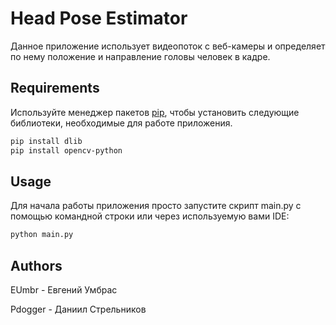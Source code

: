 # Head Pose Estimator

Данное приложение использует видеопоток с веб-камеры и определяет по нему положение и направление головы человек в кадре.

## Requirements

Используйте менеджер пакетов [pip](https://pip.pypa.io/en/stable/), чтобы установить следующие библиотеки, необходимые для работе приложения.

```bash
pip install dlib
pip install opencv-python
```

## Usage

Для начала работы приложения просто запустите скрипт main.py с помощью командной строки или через используемую вами IDE:

```bash
python main.py
```

## Authors
EUmbr - Евгений Умбрас

Pdogger - Даниил Стрельников
